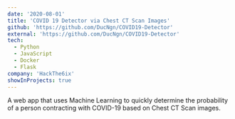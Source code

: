 ```yaml
---
date: '2020-08-01'
title: 'COVID 19 Detector via Chest CT Scan Images'
github: 'https://github.com/DucNgn/COVID19-Detector'
external: 'https://github.com/DucNgn/COVID19-Detector'
tech:
  - Python
  - JavaScript
  - Docker
  - Flask
company: 'HackThe6ix'
showInProjects: true
---
```


A web app that uses Machine Learning to quickly determine the probability of a person contracting with COVID-19 based on Chest CT Scan images.
